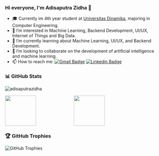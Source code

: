 ### Hi everyone, I'm Adisaputra Zidha 👋

- 🎓 Currently im 4th year student at [Universitas Dinamika](https://dinamika.ac.id), majoring in Computer Engineering.
- 👀 I’m interested in Machine Learning, Backend Development, UI/UX, Internet of Things and Big Data.
- 🌱 I’m currently learning about Machine Learning, UI/UX, and Backend Development.
- 👯 I’m looking to collaborate on the development of artificial intelligence and machine learning.
- 📫 How to reach me: 
  [![Gmail Badge](https://img.shields.io/badge/-Email-c14438?style=flat&logo=Gmail&logoColor=white&link=mailto:hi.zidha@gmail.com)](mailto:hi.zidha@gmail.com)
  [![Linkedin Badge](https://img.shields.io/badge/-LinkedIn-0072b1?style=flat&logo=Linkedin&logoColor=white&link=https://www.linkedin.com/in/adisaputrazidha/)](https://www.linkedin.com/in/adisaputrazidha/)

### 📊 GitHub Stats
  <p>
    <img align="center" src="https://github-readme-stats.vercel.app/api/top-langs?username=hizidha&show_icons=true&locale=en&layout=compact" alt="adisaputrazidha"/>
  </p>
  <div style="display: flex;">
    <img align="center" height="100" src="https://github-readme-streak-stats.herokuapp.com/?user=hizidha&theme=blue-green&hide_border=false" style="width: 45%;">
    <img align="center" height="100" src="https://github-readme-stats.vercel.app/api?username=hizidha&theme=blue-green&hide_border=false&include_all_commits=true&count_private=true" style="width: 45%;">
  </div>

### 🏆 GitHub Trophies
![GitHub Trophies](https://github-trophies.vercel.app/?username=hizidha)


